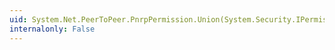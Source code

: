 ```yaml
---
uid: System.Net.PeerToPeer.PnrpPermission.Union(System.Security.IPermission)
internalonly: False
---
```


